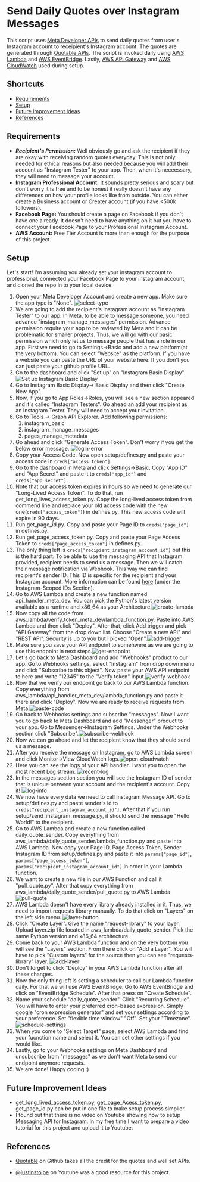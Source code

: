 # Send Daily Quotes over Instagram Messages

This script uses [Meta Developer APIs](https://developers.facebook.com) to send daily quotes from user's Instagram account to receipient's Instagram account. The quotes are generated through [Quotable APIs](https://github.com/lukePeavey/quotable). The script is invoked daily using [AWS Lambda](https://aws.amazon.com/lambda) and [AWS EventBridge](https://aws.amazon.com/eventbridge). Lastly, [AWS API Gateway](https://aws.amazon.com/api-gateway) and [AWS CloudWatch](https://aws.amazon.com/cloudwatch) used during setup.
## Shortcuts

- [Requirements](#requirements)
- [Setup](#setup)
- [Future Improvement Ideas](#future-improvement-ideas)
- [References](#references)


## Requirements
* ___Recipient's Permission:___ Well obviously go and ask the recipient if they are okay with receiving random quotes everyday. This is not only needed for ethical reasons but also needed because you will add their account as "Instagram Tester" to your app. Then, when it's neceessary, they will need to message your account.
* __Instagram Professional Account:__ It sounds pretty serious and scary but don't worry it is free and to be honest it really doesn't have any differences on how your profile looks like from outside. You can either create a Business account or Creater account (if you have <500k followers).
* __Facebook Page:__ You should create a page on Facebook if you don't have one already. It doesn't need to have anything on it but you have to connect your Facebook Page to your Professional Instagram Account.
* __AWS Account:__ Free Tier Account is more than enough for the purpose of this project.
## Setup

Let's start! I'm assuming you already set your instagram account to professional, connected your Facebook Page to your instagram account, and cloned the repo in to your local device.

1. Open your Meta Developer Account and create a new app. Make sure the app type is "None". ![select-type](https://github.com/brdmyldz/daily-quote-sender/blob/main/images/select-type.png?raw=true)
2. We are going to add the recipient's Instagram account as "Instagram Tester" to our app. In Meta, to be able to message someone, you need advance "instagram_manage_messages" permission. Advance permission require your app to be reviewed by Meta and it can be problematic for smaller projects. Thus, we will go with our basic permission which only let us to message people that has a role in our app.  First we need to go to Settings->Basic and add a new platform(at the very bottom). You can select "Website" as the platform. If you have a website you can paste the URL of your website here. If you don't you can just paste your github profile URL.
3. Go to the dashboard and click "Set up" on "Instagram Basic Display". ![Set up Instagram Basic Display](https://scontent-sea1-1.xx.fbcdn.net/v/t39.2365-6/116839963_305560353979471_93042950445637590_n.png?_nc_cat=100&ccb=1-7&_nc_sid=ad8a9d&_nc_ohc=IC2XE3yB7LMAX97bfs0&_nc_ht=scontent-sea1-1.xx&oh=00_AfC8rUzSrv-IhhUNYwWC9qLYVsqhyXWHhOAW6DWw0PBfnQ&oe=63C170A7)
4. Go to Instagram Basic Display-> Basic Display and then click "Create New App".
5. Now, if you go to App Roles->Roles, you will see a new section appeared and it's called "Instagram Testers". Go ahead an add your recipient as an Instagram Tester. They will need to accept your invitation.
6. Go to Tools -> Graph API Explorer. Add following permissions:
    1. instagram_basic
    2. instagram_manage_messages
    3. pages_manage_metadata
7. Go ahead and click "Generate Access Token". Don't worry if you get the below error message. ![login-error](https://github.com/brdmyldz/daily-quote-sender/blob/main/images/log-in-error.png?raw=true)
8. Copy your Access Code. Now open setup/defines.py and paste your access code in `creds["access_token"]`.
9. Go to the dashboard in Meta and click Settings->Basic. Copy "App ID" and "App Secret" and paste it to `creds["app_id"]` and `creds["app_secret"]`.
10. Note that our access token expires in hours so we need to generate our "Long-Lived Access Token". To do that, run get_long_lives_access_token.py. Copy the long-lived access token from commend line and replace your old access code with the new one(`creds["access_token"]`) in defines.py. This new access code will expire in 90 days.
11. Run get_page_id.py. Copy and paste your Page ID to `creds["page_id"]` in defines.py.
12. Run get_page_access_token.py. Copy and paste your Page Access Token to `creds["page_access_token"]` in defines.py.
13. The only thing left is `creds["recipient_instagram_account_id"]` but this is the hard part. To be able to use the messaging API that Instagram provided, recipient needs to send us a message. Then we will catch their message notification via Webhook. This way we can find recipient's sender ID. This ID is specific for the recipient and your Instagram account. More information can be found [here](https://developers.facebook.com/docs/messenger-platform/overview) (under the Instagram-Scoped IDs Section).
14. Go to AWS Lambda and create a new function named api_handler_meta_dev. You can pick the Python's latest version available as a runtime and x86_64 as your Architecture.![create-lambda](https://github.com/brdmyldz/daily-quote-sender/blob/main/images/create-lambda.png?raw=true)
15. Now copy all the code from aws_lambda/verify_token_meta_dev/lambda_function.py. Paste into AWS Lambda and then click "Deploy". After that, click Add trigger and pick "API Gateway" from the drop down list. Choose "Create a new API" and "REST API". Security is up to you but I picked "Open".![add-trigger](https://github.com/brdmyldz/daily-quote-sender/blob/main/images/add-trigger.png?raw=true)
16. Make sure you save your API endpoint to somehwere as we are going to use this endpoint in next steps.![get-endpoint](https://github.com/brdmyldz/daily-quote-sender/blob/main/images/create-lambda.png?raw=true)
17. Let's go back to Meta Dashboard and add "Webhooks" product to our app. Go to Webhooks settings, select "Instagram" from drop down menu and click "Subscribe to this object". Now paste your AWS API endpoint to here and write "12345" to the "Verify token" input.![verify-webhook](https://github.com/brdmyldz/daily-quote-sender/blob/main/images/verify-webhook.png?raw=true)
18. Now that we verify our endpoint go back to our AWS Lambda function. Copy everything from aws_lambda/api_handler_meta_dev/lambda_function.py and paste it there and click "Deploy". Now we are ready to receive requests from Meta.![paste-code](https://github.com/brdmyldz/daily-quote-sender/blob/main/images/paste-code.png?raw=true)
19. Go back to Webhooks settings and subscribe "messages". Now I want you to go back to Meta Dashboard and add "Messenger" product to your app. Go to Messenger->Instagram Settings. Under the Webhooks section click "Subscribe".![subscribe-webhook](https://github.com/brdmyldz/daily-quote-sender/blob/main/images/subscribe-webhook.png?raw=true)
20. Now we can go ahead and let the recipient know that they should send us a message. 
21. After you receive the message on Instagram, go to AWS Lambda screen and click Monitor->View CloudWatch logs.![open-cloudwatch](https://github.com/brdmyldz/daily-quote-sender/blob/main/images/open-cloudwatch.png?raw=true)
22. Here you can see the logs of your API handler. I want you to open the most recent Log stream. ![recent-log](https://github.com/brdmyldz/daily-quote-sender/blob/main/images/recent-log.png?raw=true)
23. In the messages section section you will see the Instagram ID of sender that is unique between your account and the recipient's account. Copy it! ![log-info](https://github.com/brdmyldz/daily-quote-sender/blob/main/images/log-info.png?raw=true)
24. We now have every data we need to call Instagram Message API. Go to setup/defines.py and paste sender's id to `creds["recipient_instagram_account_id"]`. After that if you run setup/send_instagram_message.py, it should send the message "Hello World!" to the recipient.
25. Go to AWS Lambda and create a new function called daily_quote_sender. Copy everything from aws_lambda/daily_quote_sender/lambda_function.py and paste into AWS Lambda. Now copy your Page ID, Page Access Token, Sender Instagram ID from setup/defines.py and paste it into `params["page_id"]`, `params["page_access_token"]`, `params["recipient_instagram_account_id"]` in order in your Lambda function.
26. We want to create a new file in our AWS Function and call it "pull_quote.py". After that copy everything from aws_lambda/daily_quote_sender/pull_quote.py to AWS Lambda. ![pull-quote](https://github.com/brdmyldz/daily-quote-sender/blob/main/images/pull-quote.png?raw=true)
27. AWS Lambda doesn't have every library already installed in it. Thus, we need to import requests library manually. To do that click on "Layers" on the left side menu. ![layer-button](https://github.com/brdmyldz/daily-quote-sender/blob/main/images/layer-button.png?raw=true)
28. Click "Create Layer". Give the name "request-library" to your layer. Upload layer.zip file located in aws_lambda/daily_quote_sender. Pick the same Python version and x86_64 architecture.
29. Come back to your AWS Lambda function and on the very bottom you will see the "Layers" section. From there click on "Add a Layer". You will have to pick "Custom layers" for the source then you can see "requests-library" layer. ![add-layer](https://github.com/brdmyldz/daily-quote-sender/blob/main/images/add-layer.png?raw=true)
30. Don't forget to click "Deploy" in your AWS Lambda function after all these changes.
31. Now the only thing left is setting a scheduler to call our Lambda function daily. For that we will use AWS EventBridge. Go to AWS EventBridge and click on "EventBridge Schedule". After that press on "Create Schedule".
32. Name your schedule "daily_quote_sender". Click "Recurring Schedule". You will have to enter your preferred cron-based expression. Simply google "cron expression generator" and set your settings according to your preference. Set "flexible time window" "Off". Set your "Timezone". ![schedule-settings](https://github.com/brdmyldz/daily-quote-sender/blob/main/images/schedule-settings.png?raw=true)
33. When you come to "Select Target" page, select AWS Lambda and find your fucnction name and select it. You can set other settings if you would like.
34. Lastly, go to your Webhooks settings on Meta Dashboard and unsubscribe from "messages" as we don't want Meta to send our endpoint anymore requests.
35. We are done! Happy coding :)
## Future Improvement Ideas

* get_long_lived_access_token.py, get_page_Acess_token.py, get_page_id.py can be put in one file to make setup process simplier.
* I found out that there is no video on Youtube showing how to setup Messaging API for Instagram. In my free time I want to prepare a video tutorial for this project and upload it to Youtube. 
## References

* [Quotable](https://github.com/lukePeavey/quotable) on Github takes all the credit for the quotes and well set APIs.

* [@justinstolpe](https://www.youtube.com/@justinstolpe) on Youtube was a good resource for this project.

